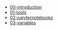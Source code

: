 * [00-introduction](./notebooks/00-Introduction.ipynb)
* [01-tools](./notebooks/01-Tools.ipynb)
* [02-jupyternotebooks](./notebooks/02-JupyterNotebooks.ipynb)
* [03-variables](./notebooks/03-Variables.ipynb)
